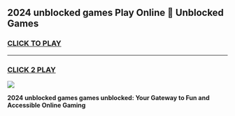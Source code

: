 
## 2024 unblocked games Play Online 👋 Unblocked Games
<h3>
<a href="https://premium.freeplayer.one?title=2024_unblocked_games&ref=19F">CLICK TO PLAY</a></h3>
<hr>

<h3>
<a href="https://premium.freeplayer.one?title=2024_unblocked_games&ref=19F">CLICK 2 PLAY</a>
  
</h3>

<a href="https://premium.freeplayer.one?title=2024_unblocked_games&ref=19F"><img src="https://clearcache.store/games.png"></a>


**2024 unblocked games games unblocked: Your Gateway to Fun and Accessible Online Gaming**

